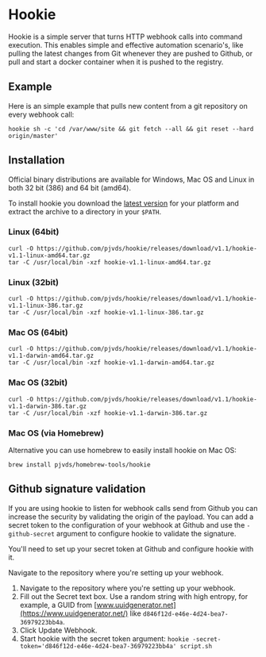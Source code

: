 # Hookie

Hookie is a simple server that turns HTTP webhook calls into command execution. This enables simple and effective
automation scenario's, like pulling the latest changes from Git whenever they are pushed to Github, or pull and start a docker container when it is pushed to the registry.

## Example

Here is an simple example that pulls new content from a git repository on every webhook call:

```
hookie sh -c 'cd /var/www/site && git fetch --all && git reset --hard origin/master'

```
## Installation

Official binary distributions are available for Windows, Mac OS and Linux in both 32 bit (386) and 64 bit (amd64).

To install hookie you download the [latest version](https://github.com/pjvds/hookie/releases/latest) for your platform and extract the archive to a directory in your `$PATH`.

### Linux (64bit)

```
curl -O https://github.com/pjvds/hookie/releases/download/v1.1/hookie-v1.1-linux-amd64.tar.gz
tar -C /usr/local/bin -xzf hookie-v1.1-linux-amd64.tar.gz
```

### Linux (32bit)

```
curl -O https://github.com/pjvds/hookie/releases/download/v1.1/hookie-v1.1-linux-386.tar.gz
tar -C /usr/local/bin -xzf hookie-v1.1-linux-386.tar.gz
```

### Mac OS (64bit)

```
curl -O https://github.com/pjvds/hookie/releases/download/v1.1/hookie-v1.1-darwin-amd64.tar.gz
tar -C /usr/local/bin -xzf hookie-v1.1-darwin-amd64.tar.gz
```

### Mac OS (32bit)

```
curl -O https://github.com/pjvds/hookie/releases/download/v1.1/hookie-v1.1-darwin-386.tar.gz
tar -C /usr/local/bin -xzf hookie-v1.1-darwin-386.tar.gz
```

### Mac OS (via Homebrew)

Alternative you can use homebrew to easily install hookie on Mac OS:

```
brew install pjvds/homebrew-tools/hookie
```

## Github signature validation

If you are using hookie to listen for webhook calls send from Github you can increase the security
by validating the origin of the payload. You can add a secret token to the configuration of your
webhook at Github and use the `-github-secret` argument to configure hookie to validate the signature.

You'll need to set up your secret token at Github and configure hookie with it.

Navigate to the repository where you're setting up your webhook.

1. Navigate to the repository where you're setting up your webhook.
2. Fill out the Secret text box. Use a random string with high entropy, for example, a GUID from
   [www.uuidgenerator.net](https://www.uuidgenerator.net/) like `d846f12d-e46e-4d24-bea7-36979223bb4a`.
3. Click Update Webhook.
4. Start hookie with the secret token argument: `hookie -secret-token='d846f12d-e46e-4d24-bea7-36979223bb4a' script.sh`
